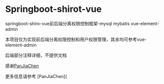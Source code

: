 # Springboot-shirot-vue

springboot-shiro-vue前后端分离权限控制框架-mysql mybatis vue-element-admin

本项目仅为实现前后端分离权限控制和用户权限管理，其余均可参考vue-element-admin

后端部分注释详细，不提供文档

感谢[PanJiaChen](https://github.com/PanJiaChen/vue-element-admin.git)

更多信息请参考 [PanJiaChen](
